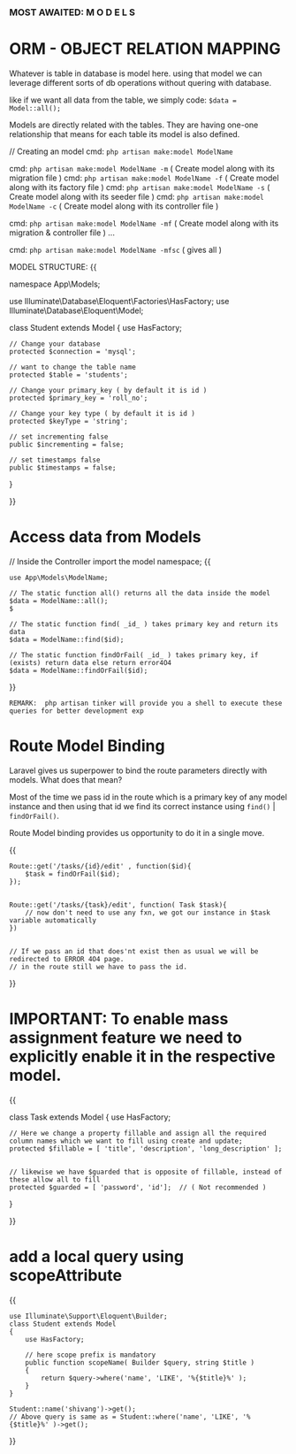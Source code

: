 ###                                  MOST AWAITED: M O D E L S

# ORM - OBJECT RELATION MAPPING

Whatever is table in database is model here. using that model we can leverage different sorts of db operations without quering with database.

like if we want all data from the table, we simply code: `$data = Model::all();`

Models are directly related with the tables. They are having one-one relationship that means for each table its model is also defined.

// Creating an model 
cmd: `php artisan make:model ModelName`

cmd: `php artisan make:model ModelName -m` ( Create model along with its migration file )
cmd: `php artisan make:model ModelName -f` ( Create model along with its factory file )
cmd: `php artisan make:model ModelName -s` ( Create model along with its seeder file )
cmd: `php artisan make:model ModelName -c` ( Create model along with its controller file )

cmd: `php artisan make:model ModelName -mf` ( Create model along with its migration & controller file )
...

cmd: `php artisan make:model ModelName -mfsc` ( gives all ) 



MODEL STRUCTURE:
{{
  
namespace App\Models;

use Illuminate\Database\Eloquent\Factories\HasFactory;
use Illuminate\Database\Eloquent\Model;                 

class Student extends Model
{
    use HasFactory;

    // Change your database
    protected $connection = 'mysql';

    // want to change the table name
    protected $table = 'students';

    // Change your primary_key ( by default it is id )
    protected $primary_key = 'roll_no';

    // Change your key type ( by default it is id )
    protected $keyType = 'string';

    // set incrementing false
    public $incrementing = false;

    // set timestamps false
    public $timestamps = false;
}

}}





# Access data from Models

// Inside the Controller import the model namespace;
{{

    use App\Models\ModelName;

    // The static function all() returns all the data inside the model 
    $data = ModelName::all();                                                                                $

    // The static function find( _id_ ) takes primary key and return its data
    $data = ModelName::find($id);                                                                              

    // The static function findOrFail( _id_ ) takes primary key, if (exists) return data else return error4O4
    $data = ModelName::findOrFail($id);          
    
}}

`REMARK:  php artisan tinker will provide you a shell to execute these queries for better development exp`




# Route Model Binding

Laravel gives us superpower to bind the route parameters directly with models. What does that mean?

Most of the time we pass id in the route which is a primary key of any model instance and then using that id we find its correct instance using `find()` | `findOrFail()`. 

Route Model binding provides us opportunity to do it in a single move.

{{

    Route::get('/tasks/{id}/edit' , function($id){
        $task = findOrFail($id);
    });

    
    Route::get('/tasks/{task}/edit', function( Task $task){
        // now don't need to use any fxn, we got our instance in $task variable automatically
    })


    // If we pass an id that does'nt exist then as usual we will be redirected to ERROR 4O4 page.
    // in the route still we have to pass the id.
}}



# IMPORTANT: To enable mass assignment feature we need to explicitly enable it in the respective model.

{{

class Task extends Model
{
    use HasFactory;

    // Here we change a property fillable and assign all the required column names which we want to fill using create and update;
    protected $fillable = [ 'title', 'description', 'long_description' ];


    // likewise we have $guarded that is opposite of fillable, instead of these allow all to fill
    protected $guarded = [ 'password', 'id'];  // ( Not recommended ) 
}

}}



#    add a local query using scopeAttribute

{{

    use Illuminate\Support\Eloquent\Builder;
    class Student extends Model 
    {
        use HasFactory;

        // here scope prefix is mandatory
        public function scopeName( Builder $query, string $title )
        {
            return $query->where('name', 'LIKE', '%{$title}%' );
        }
    }

    Student::name('shivang')->get();
    // Above query is same as = Student::where('name', 'LIKE', '%{$title}%' )->get();      
}}